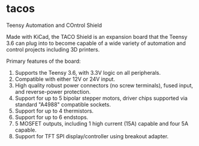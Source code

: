 # tacos
Teensy Automation and COntrol Shield

Made with KiCad, the TACO Shield is an expansion board that the Teensy 3.6 can plug into to become capable of a wide variety of automation and control projects including 3D printers. 

Primary features of the board:

1. Supports the Teensy 3.6, with 3.3V logic on all peripherals.
2. Compatible with either 12V or 24V input.
3. High quality robust power connectors (no screw terminals), fused input, and reverse-power protection.
4. Support for up to 5 bipolar stepper motors, driver chips supported via standard "A4988" compatible sockets.
5. Support for up to 4 thermistors.
6. Support for up to 6 endstops.
7. 5 MOSFET outputs, including 1 high current (15A) capable and four 5A capable.
8. Support for TFT SPI display/controller using breakout adapter.
